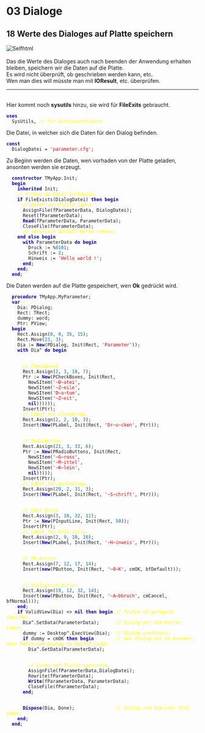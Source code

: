 <html>
    <b><h1>03 Dialoge</h1></b>
    <b><h2>18 Werte des Dialoges auf Platte speichern</h2></b>
<img src="image.png" alt="Selfhtml"><br><br>
Das die Werte des Dialoges auch nach beenden der Anwendung erhalten bleiben, speichern wir die Daten auf die Platte.<br>
Es wird nicht überprüft, ob geschrieben werden kann, etc.<br>
Wen man dies will müsste man mit <b>IOResult</b>, etc. überprüfen.<br>
<hr><br>
Hier kommt noch <b>sysutils</b> hinzu, sie wird für <b>FileExits</b> gebraucht.<br>
<pre><code><b><font color="0000BB">uses</font></b>
  SysUtils, <i><font color="#FFFF00">// Für Dateioperationen</font></i></code></pre>
Die Datei, in welcher sich die Daten für den Dialog befinden.<br>
<pre><code><b><font color="0000BB">const</font></b>
  DialogDatei = <font color="#FF0000">'parameter.cfg'</font>;</code></pre>
Zu Beginn werden die Daten, wen vorhaden von der Platte geladen, ansonten werden sie erzeugt.<br>
<pre><code>  <b><font color="0000BB">constructor</font></b> TMyApp.Init;
  <b><font color="0000BB">begin</font></b>
    <b><font color="0000BB">inherited</font></b> Init;
    <i><font color="#FFFF00">// Prüfen ob Datei vorhanden.</font></i>
    <b><font color="0000BB">if</font></b> FileExists(DialogDatei) <b><font color="0000BB">then</font></b> <b><font color="0000BB">begin</font></b>
      <i><font color="#FFFF00">// Daten von Platte laden.</font></i>
      AssignFile(fParameterData, DialogDatei);
      Reset(fParameterData);
      <b><font color="0000BB">Read</font></b>(fParameterData, ParameterData);
      CloseFile(fParameterData);
      <i><font color="#FFFF00">// ansonsten Default-Werte nehmen.</font></i>
    <b><font color="0000BB">end</font></b> <b><font color="0000BB">else</font></b> <b><font color="0000BB">begin</font></b>
      <b><font color="0000BB">with</font></b> ParameterData <b><font color="0000BB">do</font></b> <b><font color="0000BB">begin</font></b>
        Druck := %<font color="#0077BB">0101</font>;
        Schrift := <font color="#0077BB">2</font>;
        Hinweis := <font color="#FF0000">'Hello world !'</font>;
      <b><font color="0000BB">end</font></b>;
    <b><font color="0000BB">end</font></b>;
  <b><font color="0000BB">end</font></b>;</code></pre>
Die Daten werden auf die Platte gespeichert, wen <b>Ok</b> gedrückt wird.<br>
<pre><code>  <b><font color="0000BB">procedure</font></b> TMyApp.MyParameter;
  <b><font color="0000BB">var</font></b>
    Dia: PDialog;
    Rect: TRect;
    dummy: word;
    Ptr: PView;
  <b><font color="0000BB">begin</font></b>
    Rect.Assign(<font color="#0077BB">0</font>, <font color="#0077BB">0</font>, <font color="#0077BB">35</font>, <font color="#0077BB">15</font>);
    Rect.Move(<font color="#0077BB">23</font>, <font color="#0077BB">3</font>);
    Dia := <b><font color="0000BB">New</font></b>(PDialog, Init(Rect, <font color="#FF0000">'Parameter'</font>));
    <b><font color="0000BB">with</font></b> Dia^ <b><font color="0000BB">do</font></b> <b><font color="0000BB">begin</font></b>
<br>
      <i><font color="#FFFF00">// CheckBoxen</font></i>
      Rect.Assign(<font color="#0077BB">2</font>, <font color="#0077BB">3</font>, <font color="#0077BB">18</font>, <font color="#0077BB">7</font>);
      Ptr := <b><font color="0000BB">New</font></b>(PCheckBoxes, Init(Rect,
        NewSItem(<font color="#FF0000">'~D~atei'</font>,
        NewSItem(<font color="#FF0000">'~Z~eile'</font>,
        NewSItem(<font color="#FF0000">'D~a~tum'</font>,
        NewSItem(<font color="#FF0000">'~Z~eit'</font>,
        <b><font color="0000BB">nil</font></b>))))));
      Insert(Ptr);
      <i><font color="#FFFF00">// Label für CheckGroup.</font></i>
      Rect.Assign(<font color="#0077BB">2</font>, <font color="#0077BB">2</font>, <font color="#0077BB">10</font>, <font color="#0077BB">3</font>);
      Insert(<b><font color="0000BB">New</font></b>(PLabel, Init(Rect, <font color="#FF0000">'Dr~u~cken'</font>, Ptr)));
<br>
      <i><font color="#FFFF00">// RadioButton</font></i>
      Rect.Assign(<font color="#0077BB">21</font>, <font color="#0077BB">3</font>, <font color="#0077BB">33</font>, <font color="#0077BB">6</font>);
      Ptr := <b><font color="0000BB">New</font></b>(PRadioButtons, Init(Rect,
        NewSItem(<font color="#FF0000">'~G~ross'</font>,
        NewSItem(<font color="#FF0000">'~M~ittel'</font>,
        NewSItem(<font color="#FF0000">'~K~lein'</font>,
        <b><font color="0000BB">nil</font></b>)))));
      Insert(Ptr);
      <i><font color="#FFFF00">// Label für RadioGroup.</font></i>
      Rect.Assign(<font color="#0077BB">20</font>, <font color="#0077BB">2</font>, <font color="#0077BB">31</font>, <font color="#0077BB">3</font>);
      Insert(<b><font color="0000BB">New</font></b>(PLabel, Init(Rect, <font color="#FF0000">'~S~chrift'</font>, Ptr)));
<br>
      <i><font color="#FFFF00">// Edit Zeile</font></i>
      Rect.Assign(<font color="#0077BB">3</font>, <font color="#0077BB">10</font>, <font color="#0077BB">32</font>, <font color="#0077BB">11</font>);
      Ptr := <b><font color="0000BB">New</font></b>(PInputLine, Init(Rect, <font color="#0077BB">50</font>));
      Insert(Ptr);
      <i><font color="#FFFF00">// Label für Edit Zeile</font></i>
      Rect.Assign(<font color="#0077BB">2</font>, <font color="#0077BB">9</font>, <font color="#0077BB">10</font>, <font color="#0077BB">10</font>);
      Insert(<b><font color="0000BB">New</font></b>(PLabel, Init(Rect, <font color="#FF0000">'~H~inweis'</font>, Ptr)));
<br>
      <i><font color="#FFFF00">// Ok-Button</font></i>
      Rect.Assign(<font color="#0077BB">7</font>, <font color="#0077BB">12</font>, <font color="#0077BB">17</font>, <font color="#0077BB">14</font>);
      Insert(<b><font color="0000BB">new</font></b>(PButton, Init(Rect, <font color="#FF0000">'~O~K'</font>, cmOK, bfDefault)));
<br>
      <i><font color="#FFFF00">// Schliessen-Button</font></i>
      Rect.Assign(<font color="#0077BB">19</font>, <font color="#0077BB">12</font>, <font color="#0077BB">32</font>, <font color="#0077BB">14</font>);
      Insert(<b><font color="0000BB">new</font></b>(PButton, Init(Rect, <font color="#FF0000">'~A~bbruch'</font>, cmCancel, bfNormal)));
    <b><font color="0000BB">end</font></b>;
    <b><font color="0000BB">if</font></b> ValidView(Dia) <> <b><font color="0000BB">nil</font></b> <b><font color="0000BB">then</font></b> <b><font color="0000BB">begin</font></b> <i><font color="#FFFF00">// Prüfen ob genügend Speicher.</font></i>
      Dia^.SetData(ParameterData);      <i><font color="#FFFF00">// Dialog mit den Werten laden.</font></i>
      dummy := Desktop^.ExecView(Dia);  <i><font color="#FFFF00">// Dialog ausführen.</font></i>
      <b><font color="0000BB">if</font></b> dummy = cmOK <b><font color="0000BB">then</font></b> <b><font color="0000BB">begin</font></b>        <i><font color="#FFFF00">// Wen Dialog mit Ok beenden, dann Daten vom Dialog in Record laden.</font></i>
        Dia^.GetData(ParameterData);
<br>
        <i><font color="#FFFF00">// Daten auf Platte speichern.</font></i>
        AssignFile(fParameterData,DialogDatei);
        Rewrite(fParameterData);
        <b><font color="0000BB">Write</font></b>(fParameterData, ParameterData);
        CloseFile(fParameterData);
      <b><font color="0000BB">end</font></b>;
<br>
      <b><font color="0000BB">Dispose</font></b>(Dia, Done);               <i><font color="#FFFF00">// Dialog und Speicher frei geben.</font></i>
    <b><font color="0000BB">end</font></b>;
  <b><font color="0000BB">end</font></b>;</code></pre>
<br>
</html>
